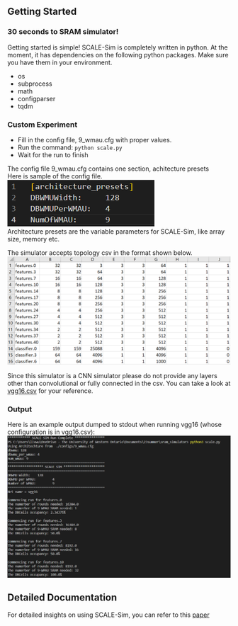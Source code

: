 ## Getting Started

### 30 seconds to SRAM simulator!

Getting started is simple! SCALE-Sim is completely written in python. At the moment, it has dependencies on the following python packages. Make sure you have them in your environment.

* os
* subprocess
* math
* configparser
* tqdm


### Custom Experiment

* Fill in the config file, 9_wmau.cfg with proper values. 
* Run the command: ```python scale.py```
* Wait for the run to finish

The config file 9_wmau.cfg contains one section, achitecture presets  
Here is sample of the config file.  
![sample config](https://github.com/Liv928/sram-simulator/blob/master/images/9_wmau.png "sample config")    
Architecture presets are the variable parameters for SCALE-Sim, like array size, memory etc.  
  
The simulator accepts topology csv in the format shown below.  
![vgg16 topology](https://github.com/Liv928/sram-simulator/blob/master/images/vgg16.png "vgg16.csv")

Since this simulator is a CNN simulator please do not provide any layers other than convolutional or fully connected in the csv.
You can take a look at 
[vgg16.csv](https://github.com/Liv928/sram-simulator/blob/master/topologies/vgg16.csv)
for your reference.

### Output

Here is an example output dumped to stdout when running vgg16 (whose configuration is in vgg16.csv):
![sample output](https://github.com/Liv928/sram-simulator/blob/master/images/sample_output.png "sample output")



## Detailed Documentation
For detailed insights on using SCALE-Sim, you can refer to this [paper](https://arxiv.org/abs/1811.02883)

